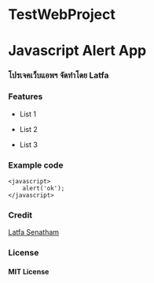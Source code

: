 # TestWebProject

# Javascript Alert App
### โปรเจคเว็บแอพฯ จัดทำโดย Latfa
### Features
* List 1
- List 2
+ List 3

### Example code
```
<javascript>
    alert('ok');
</javascript>
```

### Credit
[Latfa Senatham](https://www.facebook.com/teerungrat)

### License
#### MIT License